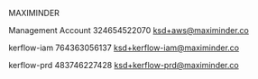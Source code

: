 MAXIMINDER

Management Account
324654522070
ksd+aws@maximinder.co

kerflow-iam
764363056137
ksd+kerflow-iam@maximinder.co

kerflow-prd
483746227428
ksd+kerflow-prd@maximinder.co